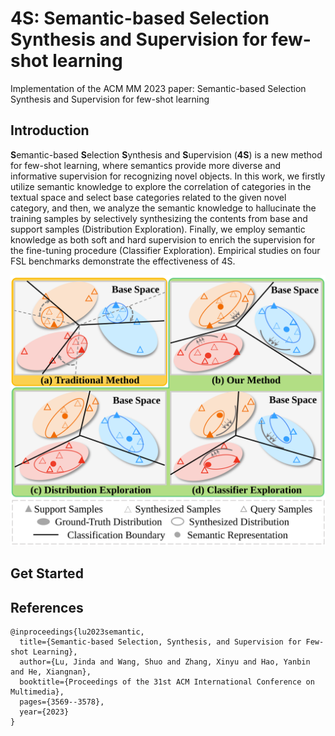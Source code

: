 # 4S: Semantic-based Selection Synthesis and Supervision for few-shot learning
Implementation of the ACM MM 2023 paper: Semantic-based Selection Synthesis and Supervision for few-shot learning

## Introduction
**S**emantic-based **S**election **S**ynthesis and **S**upervision (**4S**) is a new method for few-shot learning, where semantics provide more diverse and informative supervision for recognizing novel objects. In this work, we firstly utilize semantic knowledge to explore the correlation of categories in the textual space and select base categories related to the given novel category, and then, we analyze the semantic knowledge to hallucinate the training samples by selectively synthesizing the contents from base and support samples (Distribution Exploration). Finally, we employ semantic knowledge as both soft and hard supervision to enrich the supervision for the fine-tuning procedure (Classifier Exploration). Empirical studies on four FSL benchmarks demonstrate the effectiveness of 4S.<br>
<div align=center>
  <img src="https://github.com/injadlu/4S-MM23-/blob/main/Figure-1.svg">
</div>

## Get Started

## References
```
@inproceedings{lu2023semantic,
  title={Semantic-based Selection, Synthesis, and Supervision for Few-shot Learning},
  author={Lu, Jinda and Wang, Shuo and Zhang, Xinyu and Hao, Yanbin and He, Xiangnan},
  booktitle={Proceedings of the 31st ACM International Conference on Multimedia},
  pages={3569--3578},
  year={2023}
}
```
